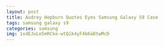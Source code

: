 ```yaml
---
layout: post
title: Audrey Hepburn Quotes Eyes Samsung Galaxy S9 Case
tags: samsung galaxy s9
categories: samsung
img: 1vdEJuLe5mRCke-wtQik4yF4b6oDtwMcD
---
```

